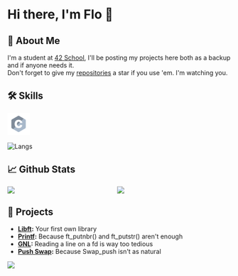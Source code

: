 # Hi there, I'm Flo 👋

## 🦊 About Me
I'm a student at [42 School](https://42.fr/en/homepage/), I'll be posting my projects here both as a backup and if anyone needs it. <br/>
Don't forget to give my [repositories](https://github.com/flmarsou?tab=repositories) a star if you use 'em. I'm watching you.

## 🛠️ Skills
<div align="left">
  <img src="https://github.com/flmarsou/flmarsou/blob/main/assets/languages/c.svg" alt="c logo" width="50" height="50"/> </a>
</div>

![Langs](https://github-readme-stats.vercel.app/api/top-langs/?username=flmarsou&theme=react&show_icons=true&hide_border=true&layout=compact)

## 📈 Github Stats
<div style="display: flex; justify-content: space-between;">
  <img src="https://github-readme-stats.vercel.app/api?username=flmarsou&theme=react&show_icons=true&hide_border=true&count_private=true" style="width: 48%;">
  <img src="https://github-readme-streak-stats.herokuapp.com/?user=flmarsou&theme=react&hide_border=true" style="width: 51%;">
</div>

## 🔭 Projects
- **[Libft](https://github.com/flmarsou/1-Libft):** Your first own library
- **[Printf](https://github.com/flmarsou/2.1-ft_printf):** Because ft_putnbr() and ft_putstr() aren't enough
- **[GNL](https://github.com/flmarsou/2.2-get_next_line):** Reading a line on a fd is way too tedious
- **[Push Swap](https://github.com/flmarsou/3.1-push_swap):** Because Swap_push isn't as natural

[![](https://visitcount.itsvg.in/api?id=flmarsou&label=Profile%20Views&color=0&icon=5&pretty=true)](https://visitcount.itsvg.in)
